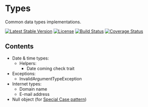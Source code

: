 # Types

Common data types implementations.

[![Latest Stable Version](https://poser.pugx.org/mekras/types/v/stable.png)](https://packagist.org/packages/mekras/types)
[![License](https://poser.pugx.org/mekras/types/license.png)](https://packagist.org/packages/mekras/types)
[![Build Status](https://travis-ci.org/mekras/Types.svg?branch=master)](https://travis-ci.org/mekras/Types)
[![Coverage Status](https://coveralls.io/repos/mekras/Types/badge.svg?branch=master&service=github)](https://coveralls.io/github/mekras/Types?branch=master)

## Contents

* Date & time types:
  * Helpers:
    * Date coming check trait
* Exceptions:
    * InvalidArgumentTypeException
* Internet types:
  * Domain name
  * E-mail address
* Null object (for [Special Case pattern](http://martinfowler.com/eaaCatalog/specialCase.html))

